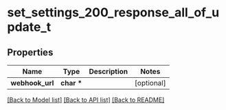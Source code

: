 # set_settings_200_response_all_of_update_t

## Properties
Name | Type | Description | Notes
------------ | ------------- | ------------- | -------------
**webhook_url** | **char \*** |  | [optional] 

[[Back to Model list]](../README.md#documentation-for-models) [[Back to API list]](../README.md#documentation-for-api-endpoints) [[Back to README]](../README.md)


